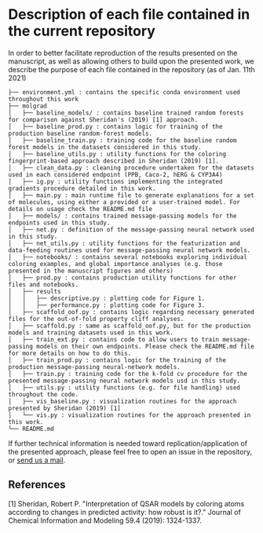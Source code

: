# Description of each file contained in the current repository

In order to better facilitate reproduction of the results presented on the manuscript, as well as allowing others to build upon the presented work, we describe the purpose of each file contained in the repository (as of Jan. 11th 2021)


```
├── environment.yml : contains the specific conda environment used throughout this work 
├── molgrad
│   ├── baseline_models/ : contains baseline trained random forests for comparison against Sheridan's (2019) [1] approach.
│   ├── baseline_prod.py : contains logic for training of the production baseline random-forest models.  
│   ├── baseline_train.py : training code for the baseline random forest models in the datasets considered in this study.
│   ├── baseline_utils.py : utility functions for the coloring fingerprint-based approach described in Sheridan (2019) [1].
│   ├── clean_data.py : cleaning procedure undertaken for the datasets used in each considered endpoint (PPB, Caco-2, hERG & CYP3A4)
│   ├── ig.py : utility functions implementing the integrated gradients procedure detailed in this work.
│   ├── main.py : main runtime file to generate explanations for a set of molecules, using either a provided or a user-trained model. For details on usage check the README.md file
│   ├── models/ : contains trained message-passing models for the endpoints used in this study.
│   ├── net.py : definition of the message-passing neural network used in this study.
│   ├── net_utils.py : utility functions for the featurization and data-feeding routines used for message-passing neural network models.
│   ├── notebooks/ : contains several notebooks exploring individual coloring examples, and global importance analyses (e.g. those presented in the manuscript figures and others)
│   ├── prod.py : contains production utility functions for other files and notebooks.
│   ├── results
│   │   ├── descriptive.py : plotting code for Figure 1.
│   │   ├── performance.py : plotting code for Figure 3.
│   ├── scaffold_oof.py : contains logic regarding necessary generated files for the out-of-fold property cliff analyses.
│   ├── scaffold.py : same as scaffold_oof.py, but for the production models and training datasets used in this work.
│   ├── train_ext.py : contains code to allow users to train message-passing models on their own endpoints. Please check the README.md file for more details on how to do this.
│   ├── train_prod.py : contains logic for the training of the production message-passing neural-network models.
│   ├── train.py : training code for the k-fold cv procedure for the presented message-passing neural network models usd in this study.
│   ├── utils.py : utility functions (e.g. for file handling) used throughout the code.
│   ├── vis_baseline.py : visualization routines for the approach presented by Sheridan (2019) [1]
│   └── vis.py : visualization routines for the approach presented in this work.
└── README.md

```

If further technical information is needed toward replication/application of the presented approach, please feel free to open an issue in the repository, or [send us a mail](mailto:jose.jimenez@rethink.ethz.ch).

## References

[1] Sheridan, Robert P. "Interpretation of QSAR models by coloring atoms according to changes in predicted activity: how robust is it?." Journal of Chemical Information and Modeling 59.4 (2019): 1324-1337.
